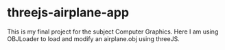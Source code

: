 # threejs-airplane-app
This is my final project for the subject Computer Graphics. Here I am using OBJLoader to load and modify an airplane.obj using threeJS.
